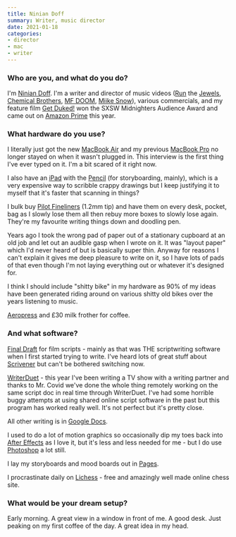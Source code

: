 ```yaml
---
title: Ninian Doff
summary: Writer, music director
date: 2021-01-18
categories:
- director
- mac
- writer
---
```


### Who are you, and what do you do?

I'm [Ninian Doff](http://niniandoff.com/ "Ninian's website."). I'm a writer and director of music videos ([Run](https://www.youtube.com/watch?v=c8CJKJ1QYMk "The music video for Run The Jewels' 'Out Of Sight'.") the [Jewels](https://www.youtube.com/watch?v=XIR74qry3IM "The music video for Run The Jewels' 'Love Again'."), [Chemical Brothers](https://www.youtube.com/watch?v=mRfSM-lv55I "The music video for Chemical Brothers' 'We've Got To Try'."), [MF DOOM](https://www.youtube.com/watch?v=WW-9TcDTKa8 "The music video for MF DOOM's 'GUV'NOR'."), [Miike Snow](https://www.youtube.com/watch?v=P_SlAzsXa7E "The music video for Miike Snow's 'Genghis Khan'.")), various commercials, and my feature film [Get Duked!](https://www.youtube.com/watch?v=si5C-3F9Pw4 "The trailer for Ninian's movie, 'Get Duked!'.") won the SXSW Midnighters Audience Award and came out on [Amazon Prime][amazon-prime] this year.

### What hardware do you use?

I literally just got the new [MacBook Air][macbook-air] and my previous [MacBook Pro][macbook-pro] no longer stayed on when it wasn't plugged in. This interview is the first thing I've ever typed on it. I'm a bit scared of it right now.

I also have an [iPad][ipad-pro] with the [Pencil][] (for storyboarding, mainly), which is a very expensive way to scribble crappy drawings but I keep justifying it to myself that it's faster that scanning in things? 

I bulk buy [Pilot Fineliners][fineliner] (1.2mm tip) and have them on every desk, pocket, bag as I slowly lose them all then rebuy more boxes to slowly lose again. They're my favourite writing things down and doodling pen.

Years ago I took the wrong pad of paper out of a stationary cupboard at an old job and let out an audible gasp when I wrote on it. It was "layout paper" which I'd never heard of but is basically super thin. Anyway for reasons I can't explain it gives me deep pleasure to write on it, so I have lots of pads of that even though I'm not laying everything out or whatever it's designed for.

I think I should include "shitty bike" in my hardware as 90% of my ideas have been generated riding around on various shitty old bikes over the years listening to music.

[Aeropress][] and £30 milk frother for coffee.

### And what software?

[Final Draft][final-draft] for film scripts - mainly as that was THE scriptwriting software when I first started trying to write. I've heard lots of great stuff about [Scrivener][] but can't be bothered switching now. 

[WriterDuet][] - this year I've been writing a TV show with a writing partner and thanks to Mr. Covid we've done the whole thing remotely working on the same script doc in real time through WriterDuet. I've had some horrible buggy attempts at using shared online script software in the past but this program has worked really well. It's not perfect but it's pretty close.

All other writing is in [Google Docs][google-docs].

I used to do a lot of motion graphics so occasionally dip my toes back into [After Effects][after-effects] as I love it, but it's less and less needed for me - but I do use [Photoshop][] a lot still.

I lay my storyboards and mood boards out in [Pages][].

I procrastinate daily on [Lichess][] - free and amazingly well made online chess site.

### What would be your dream setup?

Early morning. A great view in a window in front of me. A good desk. Just peaking on my first coffee of the day. A great idea in my head.

[aeropress]: https://aeropress.com/ "A pressure-based coffee/espresso maker."
[after-effects]: https://www.adobe.com/products/aftereffects.html "Motion graphics and video editing software."
[amazon-prime]: https://en.wikipedia.org/wiki/Amazon.com#Amazon_Prime "A membership service for Amazon."
[final-draft]: https://www.finaldraft.com/ "Popular screenwriting software."
[fineliner]: http://web.archive.org/web/20230706212145/https://pilotpen.us/brands/razor-point/fineliner/ "A marker pen."
[google-docs]: https://en.wikipedia.org/wiki/Google_Docs "A web-based office suite."
[ipad-pro]: https://en.wikipedia.org/wiki/IPad_Pro "An iOS tablet."
[lichess]: https://lichess.org/ "An online chess service."
[macbook-air]: https://www.apple.com/macbook-air/ "A very thin laptop."
[macbook-pro]: https://www.apple.com/macbook-pro/ "A laptop."
[pages]: https://www.apple.com/pages/ "A Mac word processor and layout tool from Apple."
[pencil]: http://wetransfer.com/pencil "An iPad stylus."
[photoshop]: https://www.adobe.com/products/photoshop.html "A bitmap image editor."
[scrivener]: http://web.archive.org/web/20190626125457/http://www.literatureandlatte.com:80/scrivener.php? "A Mac text editor aimed at writers."
[writerduet]: https://www.writerduet.com "A collaborative screenwriting service."
